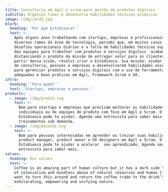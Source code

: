 ```yaml
---
title: Consultoria em ágil e scrum para gestão de produtos digitais
subtitle: Organize times e desenvolva habilidades técnicas essências
image: /img/card3.jpg
blurb:
  heading: 'Por que Estúdiooca? '
  text: >-
    Após alguns anos trabalhando com startups, empresas e profissionais de
    diversos ramos da área de tecnologia, percebi que, em muitos casos, os
    desafios operacionais diários e a falta de habilidades técnicas específicas
    das equipes para trabalhar com produtos e serviços digitais  acabam
    distanciando o produto da missão de entregar valor para os clientes. A
    partir dessa visão, resolvi criar o Estúdiooca. Sua missão: ajudar, por meio
    de consultoria, pessoas e empresas a desenvolverem habilidades essenciais
    para gerenciar produtos e serviços digitais com o uso de ferramentas
    adequadas e boas práticas em Ágil, Framework Scrum e UX.  
intro:
  heading: 'Para quem? '
  text: 'Startups, empresas e pessoas.'
products:
  - image: /img/predio.svg
    text: >-
      Bom para startups e empresas que precisam melhorar as habilidades técnicas
      individuais ou de equipes de produto com foco em Ágil e Scrum. O
      Estúdiooca pode te ajudar. Agende uma entrevista para saber mais sobre
      treinamentos sob demanda. 
  - image: /img/pessoas.svg
    text: >-
      Bom para pessoas interessadas em aprender ou treinar suas habilidades como
      product manager, product owner e UX designers em Ágil e Scrum. O
      Estúdiooca pode te ajudar a acelerar  seu aprendizado. Agende uma
      entrevista para saber mais. 
values:
  heading: Our values
  text: >-
    Coffee is an amazing part of human culture but it has a dark side too – one
    of colonialism and mindless abuse of natural resources and human lives. We
    want to turn this around and return the coffee trade to the drink’s
    exhilarating, empowering and unifying nature.
---
```


